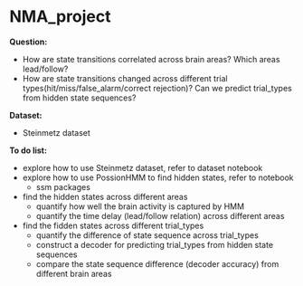 # NMA_project

**Question:**
- How are state transitions correlated across brain areas? Which areas lead/follow?
- How are state transitions changed across different trial types(hit/miss/false_alarm/correct rejection)? Can we predict trial_types from hidden state sequences?

**Dataset:**
- Steinmetz dataset

**To do list:**
- explore how to use Steinmetz dataset, refer to dataset notebook
- explore how to use PossionHMM to find hidden states, refer to notebook
    - ssm packages
- find the hidden states across different areas
    - quantify how well the brain activity is captured by HMM
    - quantify the time delay (lead/follow relation) across different areas
- find the fidden states across different trial_types
    - quantify the difference of state sequence across trial_types
    - construct a decoder for predicting trial_types from hidden state sequences
    - compare the state sequence difference (decoder accuracy) from different brain areas
